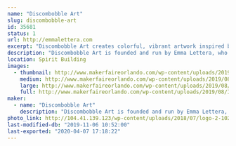 ```yaml
---
name: "Discombobble Art"
slug: discombobble-art
id: 35681
status: 1
url: http://emmalettera.com
excerpt: "Discombobble Art creates colorful, vibrant artwork inspired by pop culture, fashion photography, and the fantasy genre. While primarily working with digital media and watercolor, Disombobble also experiments with various other materials that include gouache, resin casting, wire wrapping, and linoleum printing to create prints, jewelry, and apparel. "
description: "Discombobble Art is founded and run by Emma Lettera, who's background is primarily in graphic design. Using her design background, under the Discombobble brand, Emma creates colorful, vibrant artwork inspired by pop culture, fashion photography, and the fantasy genre. While she primarily works with digital media and watercolor, she also experiments with various other materials that include gouache, resin casting, wire wrapping, and linoleum printing to create prints, jewelry, and apparel. When exhibiting at events, Emma regularly sketches to demonstrate the use of different materials and drawing techniques for anyone who is curious and loves answering any questions about the creative field."
location: Spirit Building
images:
  - thumbnail: http://www.makerfaireorlando.com/wp-content/uploads/2019/08/IMG_20190415_153738_307.jpg
    medium: http://www.makerfaireorlando.com/wp-content/uploads/2019/08/IMG_20190415_153738_307.jpg
    large: http://www.makerfaireorlando.com/wp-content/uploads/2019/08/IMG_20190415_153738_307.jpg
    full: http://www.makerfaireorlando.com/wp-content/uploads/2019/08/IMG_20190415_153738_307.jpg
maker:
  - name: "Discombobble Art"
    description: "Discombobble Art is founded and run by Emma Lettera, who's background is primarily in graphic design. Using her design background, under the Discombobble brand, Emma creates colorful, vibrant artwork inspired by pop culture, fashion photography, and the fantasy genre. While she primarily works with digital media and watercolor, she also experiments with various other materials that include gouache, resin casting, wire wrapping, and linoleum printing to create prints, jewelry, and apparel. "
photo_link: http://104.41.139.123/wp-content/uploads/2018/07/logo-2-1024x1024.png
last-modified-db: "2019-11-06 10:52:00"
last-exported: "2020-04-07 17:18:22"
---
```

